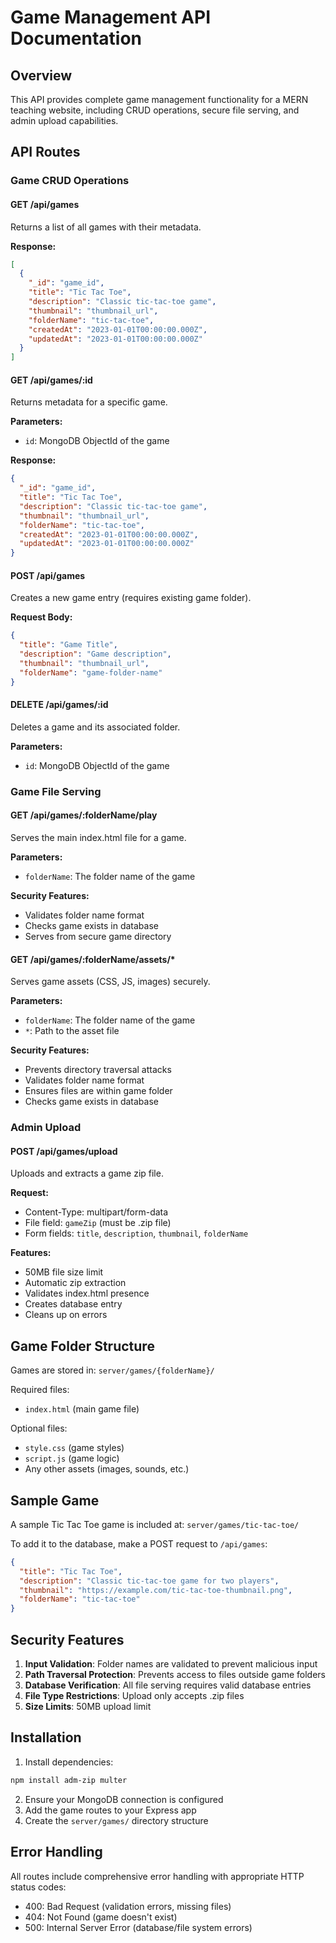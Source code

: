 # Game Management API Documentation

## Overview
This API provides complete game management functionality for a MERN teaching website, including CRUD operations, secure file serving, and admin upload capabilities.

## API Routes

### Game CRUD Operations

#### GET /api/games
Returns a list of all games with their metadata.

**Response:**
```json
[
  {
    "_id": "game_id",
    "title": "Tic Tac Toe",
    "description": "Classic tic-tac-toe game",
    "thumbnail": "thumbnail_url",
    "folderName": "tic-tac-toe",
    "createdAt": "2023-01-01T00:00:00.000Z",
    "updatedAt": "2023-01-01T00:00:00.000Z"
  }
]
```

#### GET /api/games/:id
Returns metadata for a specific game.

**Parameters:**
- `id`: MongoDB ObjectId of the game

**Response:**
```json
{
  "_id": "game_id",
  "title": "Tic Tac Toe",
  "description": "Classic tic-tac-toe game",
  "thumbnail": "thumbnail_url",
  "folderName": "tic-tac-toe",
  "createdAt": "2023-01-01T00:00:00.000Z",
  "updatedAt": "2023-01-01T00:00:00.000Z"
}
```

#### POST /api/games
Creates a new game entry (requires existing game folder).

**Request Body:**
```json
{
  "title": "Game Title",
  "description": "Game description",
  "thumbnail": "thumbnail_url",
  "folderName": "game-folder-name"
}
```

#### DELETE /api/games/:id
Deletes a game and its associated folder.

**Parameters:**
- `id`: MongoDB ObjectId of the game

### Game File Serving

#### GET /api/games/:folderName/play
Serves the main index.html file for a game.

**Parameters:**
- `folderName`: The folder name of the game

**Security Features:**
- Validates folder name format
- Checks game exists in database
- Serves from secure game directory

#### GET /api/games/:folderName/assets/*
Serves game assets (CSS, JS, images) securely.

**Parameters:**
- `folderName`: The folder name of the game
- `*`: Path to the asset file

**Security Features:**
- Prevents directory traversal attacks
- Validates folder name format
- Ensures files are within game folder
- Checks game exists in database

### Admin Upload

#### POST /api/games/upload
Uploads and extracts a game zip file.

**Request:**
- Content-Type: multipart/form-data
- File field: `gameZip` (must be .zip file)
- Form fields: `title`, `description`, `thumbnail`, `folderName`

**Features:**
- 50MB file size limit
- Automatic zip extraction
- Validates index.html presence
- Creates database entry
- Cleans up on errors

## Game Folder Structure

Games are stored in: `server/games/{folderName}/`

Required files:
- `index.html` (main game file)

Optional files:
- `style.css` (game styles)
- `script.js` (game logic)
- Any other assets (images, sounds, etc.)

## Sample Game

A sample Tic Tac Toe game is included at:
`server/games/tic-tac-toe/`

To add it to the database, make a POST request to `/api/games`:
```json
{
  "title": "Tic Tac Toe",
  "description": "Classic tic-tac-toe game for two players",
  "thumbnail": "https://example.com/tic-tac-toe-thumbnail.png",
  "folderName": "tic-tac-toe"
}
```

## Security Features

1. **Input Validation**: Folder names are validated to prevent malicious input
2. **Path Traversal Protection**: Prevents access to files outside game folders
3. **Database Verification**: All file serving requires valid database entries
4. **File Type Restrictions**: Upload only accepts .zip files
5. **Size Limits**: 50MB upload limit

## Installation

1. Install dependencies:
```bash
npm install adm-zip multer
```

2. Ensure your MongoDB connection is configured
3. Add the game routes to your Express app
4. Create the `server/games/` directory structure

## Error Handling

All routes include comprehensive error handling with appropriate HTTP status codes:
- 400: Bad Request (validation errors, missing files)
- 404: Not Found (game doesn't exist)
- 500: Internal Server Error (database/file system errors)
